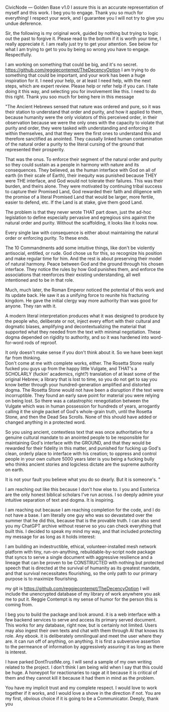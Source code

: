 CivicNode — Golden Base v1.0
I assure this is an accurate representation of myself and this work.  I beg you to engage.  Thank you so much for everything!  I respect your work, and I guarantee you I will not try to give you undue deference.  

Sir, the following is my original work, guided by nothing but trying to logic out the past to forgive it.  Please read to the bottom if it is worth your time,  I really appreciate it. I am really just try to get your attention. See below for what I am trying to get to you by being so wrong you have to engage.  Respectfully.  

I am working on something that could be big, and it's no secret.  https://github.com/reggiecontempt/TheDecencyOption
I am trying to do something that could be important, and your work has been a huge inspiration for it.  I need your help, or at least I need help, with the next steps, which are expert review.  Please help or refer help if you can.  I hate doing it this way, and selecting you for involvement like this.  I need to do this right.  Thank you soo much for being here in this message


"The Ancient Hebrews sensed that nature was ordered and pure, so it was their station to understand that order and purity, and how it applied to them, because humanity were the only violators of this perceived order, in their observation because we were the only ones with the capacity to violate that purity and order, they were tasked with understanding and enforcing it within themselves, and that they were the first ones to understand this and therefore sanctified as anointed.  They causally linked human contamination of the natural order a purity to the literal cursing of the ground that represented their prosperity.  

That was the onus. To enforce their segment of the natural order and purity so they could sustain as a people in harmony with nature and its consequences.  They believed, as the human interface with God on all of earth (in their scale of Earth), their inequity was punished because THEY were THE interface, and God would not tolerate their failures.  This was their burden, and theirs alone.  They were motivated by continuing tribal success to capture their Promised Land, God rewarded their faith and diligence with the promise of a literal Promised Land that would be larger, more fertile, easier to defend, etc.  If the Land is at stake, give them good Land.  

The problem is that they never wrote THAT part down, just the ad-hoc legislation to define especially pervasive and egregious sins against the natural order and purity.  Without the scaffolding, it looks like it looks now.  

Every single law with consequence is either about maintaining the natural order or enforcing purity.  To these ends. 

The 10 Commandments add some intuitive things, like don't be violently antisocial, entitled, or rude. God chose us for this, so recognize his position and make regular time for him.  And the rest is about preserving their model of natural harmony. Peace between God and the ground through his chosen interface. They notice the rules by how God punishes them, and enforce the associations that reenforces their existing understanding, all well intentioned and to be in that role.  

Much, much later, the Roman Emperor noticed the potential of this work and its update back.  He saw it as a unifying force to reunite his fracturing kingdom.  He gave the initial clergy way more authority than was good for anyone.  They ran with it.  

A modern literal interpretation produces what it was designed to produce by the people who, deliberate or not, inject every effort with their cultural and dogmatic biases, amplifying and decontextualizing the material that supported what they needed from the text with minimal negotiation. These dogma depended on rigidity to authority, and so it was hardened into word-for-word rods of reproof. 

It only doesn't make sense if you don't think about it. So we have been kept far from thinking.  
Don't come at me with complete works, either.  The Rosetta Stone really fucked you guys up from the happy little Vulgate, and THAT's a SCHOLARLY (fuckin' academics, right?) translation of at least some of the original Hebrew; a library that is lost to time, so you do not get to say you know better through your hundred-generation amplified and distorted dogma.  The Rosetta Stone would not have been a disruption if the text were incorruptible.  They found an early save point for material you were relying on being lost.  So there was a catastrophic renegotiation between the Vulgate which was in human possession for hundreds of years, arrogantly calling it the single packet of God's whole-grain truth, until the Rosetta Stone, and then the Dead Sea Scrolls.  None of this should have added or changed anything in a protected word.  

So you using ancient, contextless text that was once authoritative for a genuine cultural mandate to an anointed people to be responsible for maintaining God's interface with the GROUND, and that they would be rewarded for their fidelity in this matter, and punished for fucking up God's clean, orderly place to interface with his creation; to oppress and control people in your own culture 5000 years later is you being a fucking bully who thinks ancient stories and logicless dictate are the supreme authority on earth.  

It is not your fault you believe what you do so dearly.  But it is someone's.
"

I am reaching out like this because I don't how else to.  I you and Esoterica are the only honest biblical scholars I've run across.  I so deeply admire your intuitive separation of text and dogma.  It is inspiring.  

I am reaching out because I am reaching completion for the code, and I do not have a base.  I am literally one guy who was so devastated over the summer that he did this, because that is the provable truth.  I can also send you my ChatGPT archive without reserve so you can check everything that built this.  I decided to speak my mind my way, and that included protecting my message for as long as it holds interest:

I am building an indestructible, ethical, volunteer-installed mesh network platform with tiny, run-on-anything, rebuildable-by-script node package that syncs to serve a single document with aggressive resilience and a lineage that can be proven to be CONSTRUCTED with nothing but protected speech that is directed at the survival of humanity as its greatest mandate, and that survival necessitates flourishing, so the only path to our primary purpose is to maximize flourishing.  

my git is https://github.com/reggiecontempt/TheDecencyOption
I will include the unencrypted database of my library of work anywhere you ask me to put it. 
Reggie Contempt is my sense of humor for the person this is coming from.  

I beg you to build the package and look around.  it is a web interface with a few backend services to serve and access its primary served document.  This works for any database, right now, but is certainly not limited. Users may also ingest their own texts and chat with them through AI that knows its role.  Any ebook. it is deliberately omnilingual and meet the user where they are.  it can run off of anything, on anything.  It is first a subversive assertion to the permeance of information by aggressively assuring it as long as there is interest.  

I have parked DontTrustMe.org. I will send a sample of my own writing related to the project.  I don't think I am being wild when I say that this could be huge. A honeypot for reactionaries to rage at it because it is critical of them and they cannot kill it because it had them in mind as the problem.  

You have my implicit trust and my complete respect.  I would love to work together if it works, and I would love a shove in the direction if not.  You are my first, obvious choice if it is going to be a Communicator.  Deeply, thank you
